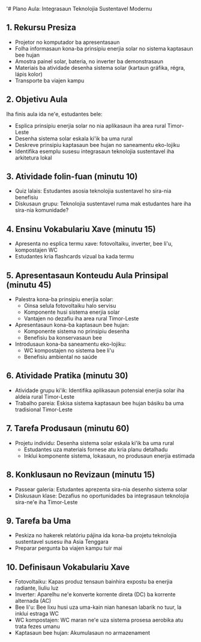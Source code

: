'# Plano Aula: Integrasaun Teknolojia Sustentavel Modernu

## 1. Rekursu Presiza

- Projetor no komputador ba apresentasaun
- Folha informasaun kona-ba prinsipiu enerjia solar no sistema kaptasaun bee hujan
- Amostra painel solar, bateria, no inverter ba demonstrasaun
- Materiais ba atividade desenha sistema solar (kartaun gráfika, régra, lápis kolor)
- Transporte ba viajen kampu

## 2. Objetivu Aula

Iha finis aula ida ne'e, estudantes bele:
- Esplica prinsipiu enerjia solar no nia aplikasaun iha area rural Timor-Leste
- Desenha sistema solar eskala ki'ik ba uma rural
- Deskreve prinsipiu kaptasaun bee hujan no saneamentu eko-lojiku
- Identifika esemplu susesu integrasaun teknolojia sustentavel iha arkitetura lokal

## 3. Atividade folin-fuan (minutu 10)

- Quiz lalais: Estudantes asosia teknolojia sustentavel ho sira-nia benefisiu
- Diskusaun grupu: Teknolojia sustentavel ruma mak estudantes hare iha sira-nia komunidade?

## 4. Ensinu Vokabulariu Xave (minutu 15)

- Apresenta no esplica termu xave: fotovoltaiku, inverter, bee li'u, kompostajen WC
- Estudantes kria flashcards vizual ba kada termu

## 5. Apresentasaun Konteudu Aula Prinsipal (minutu 45)

- Palestra kona-ba prinsipiu enerjia solar:
  - Oinsa selula fotovoltaiku halo servisu
  - Komponente husi sistema enerjia solar
  - Vantajen no dezafiu iha area rural Timor-Leste
- Apresentasaun kona-ba kaptasaun bee hujan:
  - Komponente sistema no prinsipiu desenha
  - Benefisiu ba konservasaun bee
- Introdusaun kona-ba saneamentu eko-lojiku:
  - WC kompostajen no sistema bee li'u
  - Benefisiu ambiental no saúde

## 6. Atividade Pratika (minutu 30)

- Atividade grupu ki'ik: Identifika aplikasaun potensial enerjia solar iha aldeia rural Timor-Leste
- Trabalho pareia: Eskisa sistema kaptasaun bee hujan básiku ba uma tradisional Timor-Leste

## 7. Tarefa Produsaun (minutu 60)

- Projetu individu: Desenha sistema solar eskala ki'ik ba uma rural
  - Estudantes uza materiais fornese atu kria planu detalhadu
  - Inklui komponente sistema, lokasaun, no produsaun enerjia estimada

## 8. Konklusaun no Revizaun (minutu 15)

- Passear galeria: Estudantes aprezenta sira-nia desenho sistema solar
- Diskusaun klase: Dezafius no oportunidades ba integrasaun teknolojia sira-ne'e iha Timor-Leste

## 9. Tarefa ba Uma

- Peskiza no hakerek relatóriu pájina ida kona-ba projetu teknolojia sustentavel susesu iha Asia Tenggara
- Preparar pergunta ba viajen kampu tuir mai

## 10. Definisaun Vokabulariu Xave

- Fotovoltaiku: Kapas produz tensaun bainhira expostu ba enerjia radiante, liuliu luz
- Inverter: Aparelhu ne'e konverte korrente direta (DC) ba korrente alternada (AC)
- Bee li'u: Bee lixu husi uza uma-kain nian hanesan labarik no tuur, la inklui estraga WC
- WC kompostajen: WC maran ne'e uza sistema prosesa aerobika atu trata fezes umanu
- Kaptasaun bee hujan: Akumulasaun no armazenament